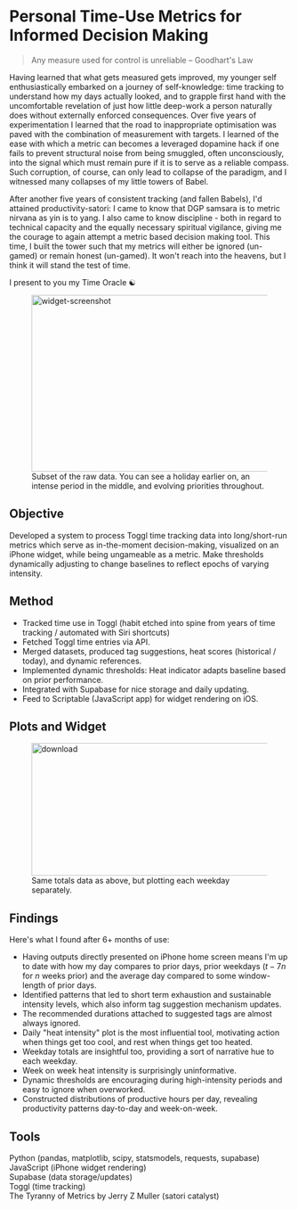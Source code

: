 # Personal Time-Use Metrics for Informed Decision Making

> Any measure used for control is unreliable – Goodhart's Law

Having learned that what gets measured gets improved, my younger self enthusiastically embarked on a journey of self-knowledge: time tracking to understand how my days actually looked, and to grapple first hand with the uncomfortable revelation of just how little deep-work a person naturally does without externally enforced consequences. Over five years of experimentation I learned that the road to inappropriate optimisation was paved with the combination of measurement with targets. I learned of the ease with which a metric can becomes a leveraged dopamine hack if one fails to prevent structural noise from being smuggled, often unconsciously, into the signal which must remain pure if it is to serve as a reliable compass. Such corruption, of course, can only lead to collapse of the paradigm, and I witnessed many collapses of my little towers of Babel.

After another five years of consistent tracking (and fallen Babels), I'd attained productivity-satori: I came to know that DGP samsara is to metric nirvana as yin is to yang. I also came to know discipline - both in regard to technical capacity and the equally necessary spiritual vigilance, giving me the courage to again attempt a metric based decision making tool. This time, I built the tower such that my metrics will either be ignored (un-gamed) or remain honest (un-gamed). It won't reach into the heavens, but I think it will stand the test of time. 

I present to you my Time Oracle ☯️

<figure>
<!--   <img width="4470" height="2366" alt="widget-screenshot" src="https://github.com/user-attachments/assets/36448b5b-450a-492d-beeb-eead762ab3c5" /> -->
  <img width="600" height="317" alt="widget-screenshot" src="https://github.com/user-attachments/assets/36448b5b-450a-492d-beeb-eead762ab3c5" /><br>
  <figcaption>Subset of the raw data. You can see a holiday earlier on, an intense period in the middle, and evolving priorities throughout.</figcaption>
</figure>


## Objective
Developed a system to process Toggl time tracking data into long/short-run metrics which serve as in-the-moment decision-making, visualized on an iPhone widget, while being ungameable as a metric. Make thresholds dynamically adjusting to change baselines to reflect epochs of varying intensity.

## Method
- Tracked time use in Toggl (habit etched into spine from years of time tracking / automated with Siri shortcuts)
- Fetched Toggl time entries via API.
- Merged datasets, produced tag suggestions, heat scores (historical / today), and dynamic references.
- Implemented dynamic thresholds: Heat indicator adapts baseline based on prior performance.
- Integrated with Supabase for nice storage and daily updating.
- Feed to Scriptable (JavaScript app) for widget rendering on iOS.


## Plots and Widget

<figure>
  <img width="600" height="238" alt="download" src="https://github.com/user-attachments/assets/fe65d86a-8cc2-4b0d-8022-0e67a9c08ca9" /><br>
  <figcaption>Same totals data as above, but plotting each weekday separately.</figcaption>
</figure>

## Findings
Here's what I found after 6+ months of use:
- Having outputs directly presented on iPhone home screen means I'm up to date with how my day compares to prior days, prior weekdays ($t-7n$ for $n$ weeks prior) and the average day compared to some window-length of prior days.
- Identified patterns that led to short term exhaustion and sustainable intensity levels, which also inform tag suggestion mechanism updates.
- The recommended durations attached to suggested tags are almost always ignored.
- Daily "heat intensity" plot is the most influential tool, motivating action when things get too cool, and rest when things get too heated.
- Weekday totals are insightful too, providing a sort of narrative hue to each weekday.
- Week on week heat intensity is surprisingly uninformative.
- Dynamic thresholds are encouraging during high-intensity periods and easy to ignore when overworked.
- Constructed distributions of productive hours per day, revealing productivity patterns day-to-day and week-on-week.

## Tools

Python (pandas, matplotlib, scipy, statsmodels, requests, supabase)\
JavaScript (iPhone widget rendering)\
Supabase (data storage/updates)\
Toggl (time tracking)\
The Tyranny of Metrics by Jerry Z Muller (satori catalyst)
